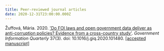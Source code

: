 ```yaml
---
title: Peer-reviewed journal articles
date: 2020-12-31T23:00:00.000Z
---
```


Žuffová, Mária. 2020. ['Do FOI laws and open government data deliver as anti-corruption policies? Evidence from a cross-country study'](https://www.sciencedirect.com/science/article/pii/S0740624X1930560X). *Government Information Quarterly* 37(3). doi: 10.1016/j.giq.2020.101480. [[accepted manuscript]](/assets/downloads/zuffova_accepted_manuscript_GIQ.pdf)